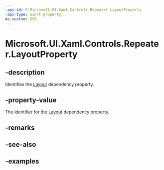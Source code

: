 ```yaml
---
-api-id: P:Microsoft.UI.Xaml.Controls.Repeater.LayoutProperty
-api-type: winrt property
ms.custom: RS5
---
```


<!-- Property syntax.
public DependencyProperty LayoutProperty { get; }
-->

# Microsoft.UI.Xaml.Controls.Repeater.LayoutProperty

## -description

Identifies the [Layout](repeater_layout.md) dependency property.

## -property-value

The identifier for the [Layout](repeater_layout.md) dependency property.

## -remarks

## -see-also

## -examples

